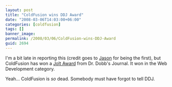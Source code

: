 ```yaml
---
layout: post
title: "ColdFusion wins DDJ Award"
date: "2008-03-06T14:03:00+06:00"
categories: [coldfusion]
tags: []
banner_image: 
permalink: /2008/03/06/ColdFusion-wins-DDJ-Award
guid: 2694
---
```


I'm a bit late in reporting this (credit goes to <a href="http://www.cfinsider.com/index.cfm/2008/3/6/ColdFusion-wins-Product-Excellence-Award-in-Web-Development">Jason</a> for being the first), but ColdFusion has won a <a href="http://www.drdobbs.com/blog/portal/archives/2008/03/jolt_award_winn.html">Jolt Award</a> from Dr. Dobb's Journal. It won in the Web Development category.

Yeah... ColdFusion is <i>so</i> dead. Somebody must have forgot to tell DDJ.
